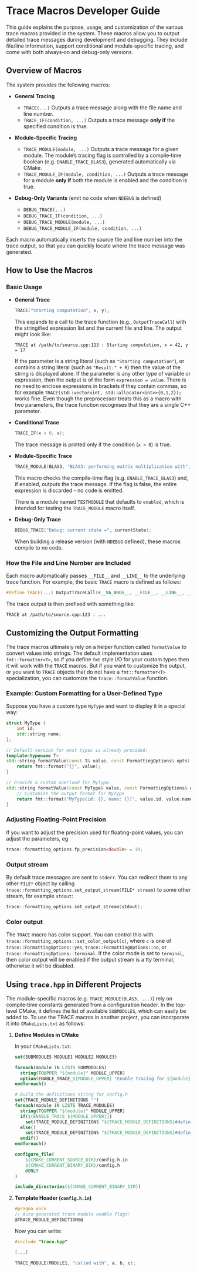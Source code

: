 # Trace Macros Developer Guide

This guide explains the purpose, usage, and customization of the various trace macros provided in the system. These macros allow you to output detailed trace messages during development and debugging. They include file/line information, support conditional and module‐specific tracing, and come with both always‐on and debug-only versions.

## Overview of Macros

The system provides the following macros:

- **General Tracing**
  - `TRACE(...)`
    Outputs a trace message along with the file name and line number.
  - `TRACE_IF(condition, ...)`
    Outputs a trace message **only if** the specified condition is true.

- **Module-Specific Tracing**
  - `TRACE_MODULE(module, ...)`
    Outputs a trace message for a given module. The module’s tracing flag is controlled by a compile‑time boolean (e.g. `ENABLE_TRACE_BLAS3`), generated automatically via CMake.
  - `TRACE_MODULE_IF(module, condition, ...)`
    Outputs a trace message for a module **only if** both the module is enabled and the condition is true.

- **Debug-Only Variants** (emit no code when `NDEBUG` is defined)
  - `DEBUG_TRACE(...)`
  - `DEBUG_TRACE_IF(condition, ...)`
  - `DEBUG_TRACE_MODULE(module, ...)`
  - `DEBUG_TRACE_MODULE_IF(module, condition, ...)`

Each macro automatically inserts the source file and line number into the trace output, so that you can quickly locate where the trace message was generated.

## How to Use the Macros

### Basic Usage

- **General Trace**

  ```cpp
  TRACE("Starting computation", x, y);
  ```

  This expands to a call to the trace function (e.g., `OutputTraceCall`) with the stringified expression list and the current file and line. The output might look like:

  ```
  TRACE at /path/to/source.cpp:123 : Starting computation, x = 42, y = 17
  ```

  If the parameter is a string literal (such as `"Starting computation"`), or contains a string literal (such as `"Result:" + R`) then the value of the string is displayed alone.  If the parameter is any other type of variable or expression, then the output is of the form `expression = value`.  There is no need to enclose expressions in brackets if they contain commas, so for example `TRACE(std::vector<int, std::allocator<int>>{0,1,2});` works fine. Even though the preprocessor treats this as a macro with two parameters, the trace function recognises that they are a single C++ parameter.

- **Conditional Trace**

  ```cpp
  TRACE_IF(x > 0, x);
  ```

  The trace message is printed only if the condition (`x > 0`) is true.

- **Module-Specific Trace**

  ```cpp
  TRACE_MODULE(BLAS3, "BLAS3: performing matrix multiplication with", A, B, C);
  ```

  This macro checks the compile‑time flag (e.g. `ENABLE_TRACE_BLAS3`) and, if enabled, outputs the trace message. If the flag is false, the entire expression is discarded - no code is emitted.

  There is a module named `TESTMODULE` that defaults to `enabled`, which is intended for testing the `TRACE_MODULE` macro itself.

- **Debug-Only Trace**

  ```cpp
  DEBUG_TRACE("Debug: current state =", currentState);
  ```

  When building a release version (with `NDEBUG` defined), these macros compile to no code.

### How the File and Line Number are Included

Each macro automatically passes `__FILE__` and `__LINE__` to the underlying trace function. For example, the basic `TRACE` macro is defined as follows:

```cpp
#define TRACE(...) OutputTraceCall(#__VA_ARGS__, __FILE__, __LINE__, __VA_ARGS__)
```

The trace output is then prefixed with something like:

```
TRACE at /path/to/source.cpp:123 : ...
```

## Customizing the Output Formatting

The trace macros ultimately rely on a helper function called `formatValue` to convert values into strings. The default implementation uses `fmt::formatter<T>`, so if you define `fmt` style I/O for your custom types then it will work with the `TRACE` macros. But if you want to customize the output, or you want to `TRACE` objects that do not have a `fmt::formatter<T>` specialization, you can customize the `trace::formatValue` function.

### Example: Custom Formatting for a User-Defined Type

Suppose you have a custom type `MyType` and want to display it in a special way:

```cpp
struct MyType {
    int id;
    std::string name;
};

// Default version for most types is already provided:
template<typename T>
std::string formatValue(const T& value, const FormattingOptions& opts) {
    return fmt::format("{}", value);
}

// Provide a custom overload for MyType:
std::string formatValue(const MyType& value, const FormattingOptions& opts) {
    // Customize the output format for MyType
    return fmt::format("MyType(id: {}, name: {})", value.id, value.name);
}
```

### Adjusting Floating-Point Precision

If you want to adjust the precision used for floating-point values, you can adjust the parameters, eg
```cpp
trace::formatting_options.fp_precision<double> = 10;
```

### Output stream

By default trace messages are sent to `stderr`.  You can redirect them to any other `FILE*` object by calling `trace::formatting_options.set_output_stream(FILE* stream)` to some other stream, for example `stdout`:
```cpp
trace::formatting_options.set_output_stream(stdout);
```

### Color output

The `TRACE` macro has color support. You can control this with `trace::formatting_options::set_color_output(c)`, where `c` is one of `trace::FormattingOptions::yes`, `trace::FormattingOptions::no`, or `trace::FormattingOptions::terminal`. If the color mode is set to `terminal`, then color output will be enabled if the output stream is a tty terminal, otherwise it will be disabled.

## Using `trace.hpp` in Different Projects

The module-specific macros (e.g. `TRACE_MODULE(BLAS3, ...)`) rely on compile‑time constants generated from a configuration header. In the top-level CMake, it defines the list of available `SUBMODULES`, which can easily be added to. To use the TRACE macros in another project, you can incorporate it into `CMakeLists.txt` as follows:

1. **Define Modules in CMake**

   In your `CMakeLists.txt`:

   ```cmake
   set(SUBMODULES MODULE1 MODULE2 MODULE3)

   foreach(module IN LISTS SUBMODULES)
     string(TOUPPER "${module}" MODULE_UPPER)
     option(ENABLE_TRACE_${MODULE_UPPER} "Enable tracing for ${module}" OFF)  # or default to ON if you prefer
   endforeach()

   # Build the definitions string for config.h
   set(TRACE_MODULE_DEFINITIONS "")
   foreach(module IN LISTS TRACE_MODULES)
     string(TOUPPER "${module}" MODULE_UPPER)
     if(${ENABLE_TRACE_${MODULE_UPPER}})
       set(TRACE_MODULE_DEFINITIONS "${TRACE_MODULE_DEFINITIONS}#define ENABLE_TRACE_${MODULE_UPPER} 1\n")
     else()
       set(TRACE_MODULE_DEFINITIONS "${TRACE_MODULE_DEFINITIONS}#define ENABLE_TRACE_${MODULE_UPPER} 0\n")
     endif()
   endforeach()

   configure_file(
       ${CMAKE_CURRENT_SOURCE_DIR}/config.h.in
       ${CMAKE_CURRENT_BINARY_DIR}/config.h
       @ONLY
   )

   include_directories(${CMAKE_CURRENT_BINARY_DIR})
   ```

2. **Template Header (`config.h.in`)**

   ```c
   #pragma once
   // Auto-generated trace module enable flags:
   @TRACE_MODULE_DEFINITIONS@
   ```

   Now you can write:

   ```cpp
   #include "trace.hpp"

   [...]

   TRACE_MODULE(MODULE1, "called with", a, b, c);
   ```
